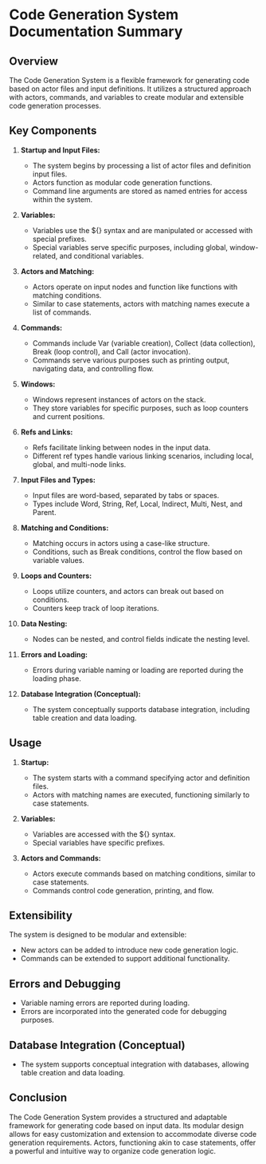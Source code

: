 # Code Generation System Documentation Summary

## Overview

The Code Generation System is a flexible framework for generating code based on actor files and input definitions. It utilizes a structured approach with actors, commands, and variables to create modular and extensible code generation processes.

## Key Components

1. **Startup and Input Files:**
   - The system begins by processing a list of actor files and definition input files.
   - Actors function as modular code generation functions.
   - Command line arguments are stored as named entries for access within the system.

2. **Variables:**
   - Variables use the ${} syntax and are manipulated or accessed with special prefixes.
   - Special variables serve specific purposes, including global, window-related, and conditional variables.

3. **Actors and Matching:**
   - Actors operate on input nodes and function like functions with matching conditions.
   - Similar to case statements, actors with matching names execute a list of commands.

4. **Commands:**
   - Commands include Var (variable creation), Collect (data collection), Break (loop control), and Call (actor invocation).
   - Commands serve various purposes such as printing output, navigating data, and controlling flow.

5. **Windows:**
   - Windows represent instances of actors on the stack.
   - They store variables for specific purposes, such as loop counters and current positions.

6. **Refs and Links:**
   - Refs facilitate linking between nodes in the input data.
   - Different ref types handle various linking scenarios, including local, global, and multi-node links.

7. **Input Files and Types:**
   - Input files are word-based, separated by tabs or spaces.
   - Types include Word, String, Ref, Local, Indirect, Multi, Nest, and Parent.

8. **Matching and Conditions:**
   - Matching occurs in actors using a case-like structure.
   - Conditions, such as Break conditions, control the flow based on variable values.

9. **Loops and Counters:**
   - Loops utilize counters, and actors can break out based on conditions.
   - Counters keep track of loop iterations.

10. **Data Nesting:**
    - Nodes can be nested, and control fields indicate the nesting level.

11. **Errors and Loading:**
    - Errors during variable naming or loading are reported during the loading phase.

12. **Database Integration (Conceptual):**
    - The system conceptually supports database integration, including table creation and data loading.

## Usage

1. **Startup:**
   - The system starts with a command specifying actor and definition files.
   - Actors with matching names are executed, functioning similarly to case statements.

2. **Variables:**
   - Variables are accessed with the ${} syntax.
   - Special variables have specific prefixes.

3. **Actors and Commands:**
   - Actors execute commands based on matching conditions, similar to case statements.
   - Commands control code generation, printing, and flow.

## Extensibility

The system is designed to be modular and extensible:
   - New actors can be added to introduce new code generation logic.
   - Commands can be extended to support additional functionality.

## Errors and Debugging

   - Variable naming errors are reported during loading.
   - Errors are incorporated into the generated code for debugging purposes.

## Database Integration (Conceptual)

   - The system supports conceptual integration with databases, allowing table creation and data loading.

## Conclusion

The Code Generation System provides a structured and adaptable framework for generating code based on input data. Its modular design allows for easy customization and extension to accommodate diverse code generation requirements. Actors, functioning akin to case statements, offer a powerful and intuitive way to organize code generation logic.

